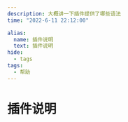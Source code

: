 ```yaml
---
description: 大概讲一下插件提供了哪些语法
time: "2022-6-11 22:12:00"

alias: 
  name: 插件说明
  text: 插件说明
hide:
  - tags
tags:
  - 帮助
---
```


# 插件说明
